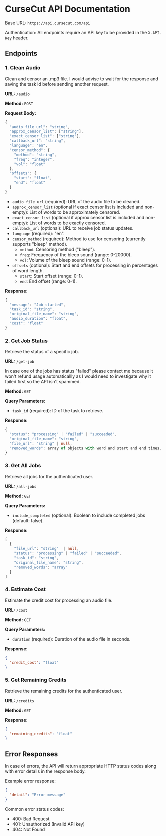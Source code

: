 # CurseCut API Documentation

Base URL: `https://api.cursecut.com/api`

Authentication: All endpoints require an API key to be provided in the `X-API-Key` header.

## Endpoints

### 1. Clean Audio

Clean and censor an .mp3 file. I would advise to wait for the response and saving the task id before sending another request.

**URL:** `/audio`

**Method:** `POST`

**Request Body:**

```ts
{
  "audio_file_url": "string",
  "approx_censor_list": ["string"],
  "exact_censor_list": ["string"],
  "callback_url": "string",
  "language": "en",
  "censor_method": {
    "method": "string",
    "freq": "integer",
    "vol": "float"
  },
  "offsets": {
    "start": "float",
    "end": "float"
  }
}
```

- `audio_file_url` (required): URL of the audio file to be cleaned.
- `approx_censor_list` (optional if exact censor list is included and non-empty): List of words to be approximately censored.
- `exact_censor_list` (optional if approx censor list is included and non-empty): List of words to be exactly censored.
- `callback_url` (optional): URL to receive job status updates.
- `language` (required): "en".
- `censor_method` (required): Method to use for censoring (currently supports "bleep" method).
  - `method`: Censoring method ("bleep").
  - `freq`: Frequency of the bleep sound (range: 0-20000).
  - `vol`: Volume of the bleep sound (range: 0-1).
- `offsets` (optional): Start and end offsets for processing in percentages of word length.
  - `start`: Start offset (range: 0-1).
  - `end`: End offset (range: 0-1).

**Response:**

```ts
{
  "message": "Job started",
  "task_id": "string",
  "original_file_name": "string",
  "audio_duration": "float",
  "cost": "float"
}
```

### 2. Get Job Status

Retrieve the status of a specific job.

**URL:** `/get-job`

In case one of the jobs has status "failed" please contact me because it won't refund usage automaticallly as I would need to investigate why it failed first so the API isn't spammed.

**Method:** `GET`

**Query Parameters:**

- `task_id` (required): ID of the task to retrieve.

**Response:**

```ts
{
  "status": "processing" | "failed" | "succeeded",
  "original_file_name": "string",
  "file_url": "string" | null,
  "removed_words": array of objects with word and start and end times.
}
```

### 3. Get All Jobs

Retrieve all jobs for the authenticated user.

**URL:** `/all-jobs`

**Method:** `GET`

**Query Parameters:**

- `include_completed` (optional): Boolean to include completed jobs (default: false).

**Response:**

```ts
[
  {
    "file_url": "string"  | null,
    "status": "processing" | "failed" | "succeeded",
    "task_id": "string",
    "original_file_name": "string",
    "removed_words": "array"
  }
]
```

### 4. Estimate Cost

Estimate the credit cost for processing an audio file.

**URL:** `/cost`

**Method:** `GET`

**Query Parameters:**

- `duration` (required): Duration of the audio file in seconds.

**Response:**

```json
{
  "credit_cost": "float"
}
```

### 5. Get Remaining Credits

Retrieve the remaining credits for the authenticated user.

**URL:** `/credits`

**Method:** `GET`

**Response:**

```json
{
  "remaining_credits": "float"
}
```

## Error Responses

In case of errors, the API will return appropriate HTTP status codes along with error details in the response body.

Example error response:

```json
{
  "detail": "Error message"
}
```

Common error status codes:
- 400: Bad Request
- 401: Unauthorized (Invalid API key)
- 404: Not Found
